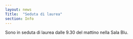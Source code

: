 ```yaml
---
layout: news
Title:  "Seduta di laurea"
section: Info
---
```



Sono in seduta di laurea dalle 9.30 del mattino nella Sala Blu.